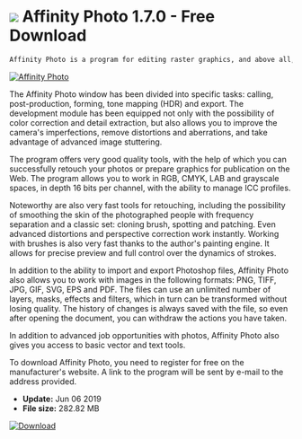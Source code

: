 # ![](https://cdn.softexe.net/static/icon/8/affinity-photo-9576.png) Affinity Photo 1.7.0 - Free Download

```sh
Affinity Photo is a program for editing raster graphics, and above all, calling and retouching photos and assembling photomontages. Affinity Photo quite well handles opening and saving Photoshop files (PSD), as well as RAWs from various digital cameras, along with color profiles and lens geometry for many of them.
```
[![Affinity Photo](https://gallery.dpcdn.pl/imgc/Tools/72354/g_-_420x350_1.5_-_x20161110151224_0.png)](https://softexe.net/win/multimedia/graphics-design/affinity-photo:aegf.html)

The Affinity Photo window has been divided into specific tasks: calling, post-production, forming, tone mapping (HDR) and export. The development module has been equipped not only with the possibility of color correction and detail extraction, but also allows you to improve the camera's imperfections, remove distortions and aberrations, and take advantage of advanced image stuttering.
 
 
 The program offers very good quality tools, with the help of which you can successfully retouch your photos or prepare graphics for publication on the Web. The program allows you to work in RGB, CMYK, LAB and grayscale spaces, in depth 16 bits per channel, with the ability to manage ICC profiles. 
 
 Noteworthy are also very fast tools for retouching, including the possibility of smoothing the skin of the photographed people with frequency separation and a classic set: cloning brush, spotting and patching. Even advanced distortions and perspective correction work instantly. Working with brushes is also very fast thanks to the author's painting engine. It allows for precise preview and full control over the dynamics of strokes. 
 
 
 In addition to the ability to import and export Photoshop files, Affinity Photo also allows you to work with images in the following formats: PNG, TIFF, JPG, GIF, SVG, EPS and PDF. The files can use an unlimited number of layers, masks, effects and filters, which in turn can be transformed without losing quality. The history of changes is always saved with the file, so even after opening the document, you can withdraw the actions you have taken. 
 
 
 In addition to advanced job opportunities with photos, Affinity Photo also gives you access to basic vector and text tools. 
 
 To download Affinity Photo, you need to register for free on the manufacturer's website. A link to the program will be sent by e-mail to the address provided.


- **Update:** Jun 06 2019
- **File size:** 282.82 MB

[![Download](https://cdn.softexe.net/static/img/download.png)](https://softexe.net/win/multimedia/graphics-design/affinity-photo:aegf.html)

